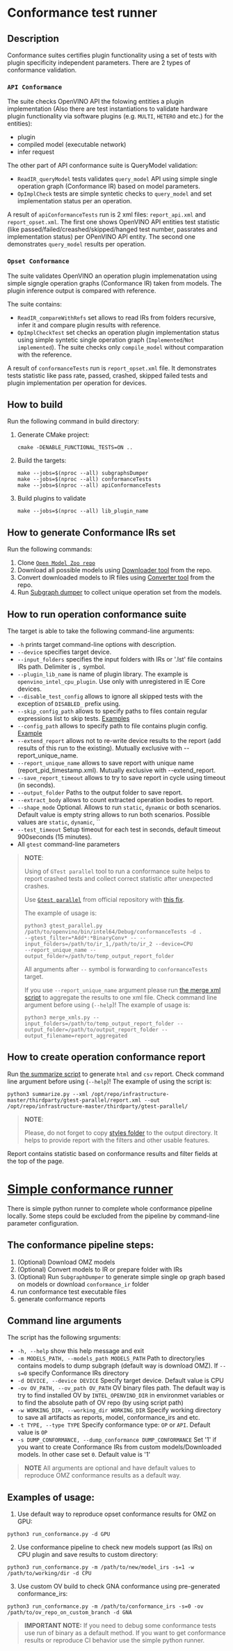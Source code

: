 # Conformance test runner

## Description
Conformance suites certifies plugin functionality using a set of tests with plugin specificity independent parameters. There are 2 types of conformance validation.

### `API Conformance`
The suite checks OpenVINO API the folowing entities a plugin implementation (Also there are test instantiations to validate hardware plugin functionality via software plugins (e.g. `MULTI`, `HETERO` and etc.) for the entities):
* plugin
* compiled model (executable network)
* infer request

The other part of API conformance suite is QueryModel validation:
* `ReadIR_queryModel` tests validates `query_model` API using simple single operation graph (Conformance IR) based on model parameters.
* `OpImplCheck` tests are simple syntetic checks to `query_model` and set implementation status per an operation.

A result of `apiConformanceTests` run is 2 xml files: `report_api.xml` and `report_opset.xml`. The first one shows OpenVINO API entities test statistic (like passed/failed/creashed/skipped/hanged test number, passrates and implementation status) per OPenVINO API entity. The second one demonstrates `query_model` results per operation.



### `Opset Conformance`
The suite validates OpenVINO an operation plugin implemenatation using simple signgle operation graphs (Conformance IR) taken from models. The plugin inference output is compared with reference.

 The suite contains:
* `ReadIR_compareWithRefs` set allows to read IRs from folders recursive, infer it and compare plugin results with reference.
* `OpImplCheckTest` set checks an operation plugin implementation status using simple syntetic single operation graph (`Implemented`/`Not implemented`). The suite checks only `compile_model` without comparation with the reference.  

A result of `conformanceTests` run is `report_opset.xml` file. It demonstrates tests statistic like pass rate, passed, crashed, skipped failed tests and plugin implementation per operation for devices.

## How to build
Run the following command in build directory:
1. Generate CMake project:
   ```
   cmake -DENABLE_FUNCTIONAL_TESTS=ON ..
   ```
2. Build the targets:
   ```
   make --jobs=$(nproc --all) subgraphsDumper
   make --jobs=$(nproc --all) conformanceTests
   make --jobs=$(nproc --all) apiConformanceTests
   ```
3. Build plugins to validate
   ```
   make --jobs=$(nproc --all) lib_plugin_name
   ```
   
## How to generate Conformance IRs set
Run the following commands:
1. Clone [`Open Model Zoo repo`](https://github.com/openvinotoolkit/open_model_zoo)
2. Download all possible models using [Downloader tool](https://github.com/openvinotoolkit/open_model_zoo/blob/master/tools/model_tools/downloader.py) from the repo.
3. Convert downloaded models to IR files using [Converter tool](https://github.com/openvinotoolkit/open_model_zoo/blob/master/tools/model_tools/converter.py) from the repo.
4. Run [Subgraph dumper](./../subgraphs_dumper/README.md) to collect unique operation set from the models.



## How to run operation conformance suite
The target is able to take the following command-line arguments:
* `-h` prints target command-line options with description.
* `--device` specifies target device.
* `--input_folders` specifies the input folders with IRs or '.lst' file contains IRs path. Delimiter is `,` symbol.
* `--plugin_lib_name` is name of plugin library. The example is `openvino_intel_cpu_plugin`. Use only with unregistered in IE Core devices.
* `--disable_test_config` allows to ignore all skipped tests with the exception of `DISABLED_` prefix using.
* `--skip_config_path` allows to specify paths to files contain regular expressions list to skip tests. [Examples](./op_conformance_runner/skip_configs)
* `--config_path` allows to specify path to file contains plugin config. [Example](./op_conformance_runner/config/config_example.txt)
* `--extend_report` allows not to re-write device results to the report (add results of this run to the existing). Mutually exclusive with --report_unique_name.
* `--report_unique_name` allows to save report with unique name (report_pid_timestamp.xml). Mutually exclusive with --extend_report.
* `--save_report_timeout` allows to try to save report in cycle using timeout (in seconds).
* `--output_folder` Paths to the output folder to save report.
* `--extract_body` allows to count extracted operation bodies to report.
* `--shape_mode` Optional. Allows to run `static`, `dynamic` or both scenarios. Default value is empty string allows to run both scenarios. Possible values 
  are `static`, `dynamic`, ``
* `--test_timeout` Setup timeout for each test in seconds, default timeout 900seconds (15 minutes).
* All `gtest` command-line parameters

> **NOTE**:
> 
> Using of `GTest parallel` tool to run a conformance suite helps to report crashed tests and collect correct statistic after unexpected crashes. 
> 
> Use [`Gtest parallel`](https://github.com/google/gtest-parallel) from official repository with [this fix](https://github.com/google/gtest-parallel/pull/76).
> 
> The example of usage is:
> ```
> python3 gtest_parallel.py /path/to/openvino/bin/intel64/Debug/conformanceTests -d . 
> --gtest_filter=*Add*:*BinaryConv* -- --input_folders=/path/to/ir_1,/path/to/ir_2 --device=CPU 
> --report_unique_name --output_folder=/path/to/temp_output_report_folder
> ```
> All arguments after `--` symbol is forwarding to `conformanceTests` target.
> 
> If you use `--report_unique_name` argument please run
> [the merge xml script](./../../../../ie_test_utils/functional_test_utils/layer_tests_summary/merge_xmls.py) 
> to aggregate the results to one xml file. Check command line argument before using (`--help`)!
> The example of usage is:
> ```
> python3 merge_xmls.py --input_folders=/path/to/temp_output_report_folder --output_folder=/path/to/output_report_folder --output_filename=report_aggregated
> ```

## How to create operation conformance report
Run [the summarize script](./../../../../ie_test_utils/functional_test_utils/layer_tests_summary/summarize.py) to generate `html` and `csv` report. Check command line argument before using (`--help`)!
The example of using the script is:
```
python3 summarize.py --xml /opt/repo/infrastructure-master/thirdparty/gtest-parallel/report.xml --out /opt/repo/infrastructure-master/thirdparty/gtest-parallel/
```
> **NOTE**:
>
> Please, do not forget to copy [styles folder](./../../../../ie_test_utils/functional_test_utils/layer_tests_summary/template) to the output directory. It 
> helps to provide report with the filters and other usable features.

Report contains statistic based on conformance results and filter fields at the top of the page.


# [Simple conformance runner](./../../../../ie_test_utils/functional_test_utils/layer_tests_summary/run_conformance.py)
There is simple python runner to complete whole conformance pipeline locally. Some steps could be excluded from the pipeline by command-line parameter configuration.

## The conformance pipeline steps:
1. (Optional) Download OMZ models
2. (Optional) Convert models to IR or prepare folder with IRs
3. (Optional) Run `SubgraphDumper` to generate simple single op graph based on models or download `conformance_ir` folder
4. run conformance test executable files
5. generate conformance reports 

## Command line arguments
The script has the following srguments:
* `-h, --help`          show this help message and exit
* `-m MODELS_PATH, --models_path MODELS_PATH`
                        Path to directory/ies contains models to dump subgraph (default way is download OMZ). If `--s=0` specify Conformance IRs directory
* `-d DEVICE, --device DEVICE`
                        Specify target device. Default value is CPU
* `-ov OV_PATH, --ov_path OV_PATH`
                        OV binary files path. The default way is try to find installed OV by `INTEL_OPENVINO_DIR` in environmet variables or to find the absolute path of OV repo (by using script path)
* `-w WORKING_DIR, --working_dir WORKING_DIR`
                        Specify working directory to save all artifacts as reports, model, conformance_irs and etc.
* `-t TYPE, --type TYPE`
                        Specify conformance type: `OP` or `API`. Default value is `OP`
* `-s DUMP_CONFORMANCE, --dump_conformance DUMP_CONFORMANCE`
                        Set '1' if you want to create Conformance IRs from custom models/Downloaded models. In other case set `0`. Default value is '1'

> **NOTE**
> All arguments are optional and have default values to reproduce OMZ conformance results as a default way.

## Examples of usage:
1. Use default way to reproduce opset conformance results for OMZ on GPU:
```
python3 run_conformance.py -d GPU
``` 
2. Use conformance pipeline to check new models support (as IRs) on CPU plugin and save results to custom directory:
```
python3 run_conformance.py -m /path/to/new/model_irs -s=1 -w /path/to/working/dir -d CPU
``` 
3. Use custom OV build to check GNA conformance using pre-generated conformance_irs:
```
python3 run_conformance.py -m /path/to/conformance_irs -s=0 -ov /path/to/ov_repo_on_custom_branch -d GNA
``` 


> **IMPORTANT NOTE:**
> If you need to debug some conformance tests use run of binary as a default method. If you want to get conformance results or reproduce CI behavior use the simple python runner.

